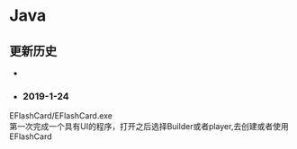 # Java

## 更新历史
*
* ### 2019-1-24  
EFlashCard/EFlashCard.exe  
第一次完成一个具有UI的程序，打开之后选择Builder或者player,去创建或者使用EFlashCard
